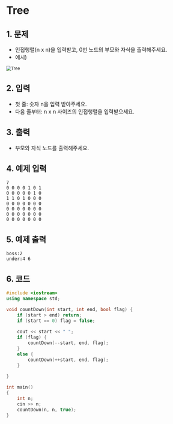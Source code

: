 # Tree

## 1. 문제

- 인접행렬(n x n)을 입력받고, 0번 노드의 부모와 자식을 출력해주세요.
- 예시)

<img src="./Tree01.png" alt="Tree" style="zoom:80%;" />

## 2. 입력
- 첫 줄: 숫자 n을 입력 받아주세요.
- 다음 줄부터: n x n 사이즈의 인접행렬을 입력받으세요.

## 3. 출력

- 부모와 자식 노드를 출력해주세요.


## 4. 예제 입력
```
7
0 0 0 0 1 0 1
0 0 0 0 0 1 0
1 1 0 1 0 0 0
0 0 0 0 0 0 0
0 0 0 0 0 0 0
0 0 0 0 0 0 0
0 0 0 0 0 0 0
```

## 5. 예제 출력
```
boss:2
under:4 6
```

## 6. 코드

```c++
#include <iostream>
using namespace std;

void countDown(int start, int end, bool flag) {
    if (start > end) return;
    if (start == 0) flag = false;
    
    cout << start << " ";
    if (flag) {
        countDown(--start, end, flag);
    }
    else {
        countDown(++start, end, flag);
    }
    
}

int main()
{
    int n;
    cin >> n;
    countDown(n, n, true);
}
```
